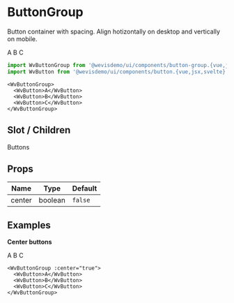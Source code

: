 # ButtonGroup

Button container with spacing. Align hotizontally on desktop and vertically on mobile.

<WvButtonGroup>
  <WvButton>A</WvButton>
  <WvButton>B</WvButton>
  <WvButton>C</WvButton>
</WvButtonGroup>

```js
import WvButtonGroup from '@wevisdemo/ui/components/button-group.{vue,jsx,svelte}';
import WvButton from '@wevisdemo/ui/components/button.{vue,jsx,svelte}';
```

```vue
<WvButtonGroup>
  <WvButton>A</WvButton>
  <WvButton>B</WvButton>
  <WvButton>C</WvButton>
</WvButtonGroup>
```

## Slot / Children

Buttons

## Props

| Name   | Type    | Default |
| ------ | ------- | ------- |
| center | boolean | `false` |

## Examples

**Center buttons**

<WvButtonGroup :center="true">
  <WvButton>A</WvButton>
  <WvButton>B</WvButton>
  <WvButton>C</WvButton>
</WvButtonGroup>

```vue
<WvButtonGroup :center="true">
  <WvButton>A</WvButton>
  <WvButton>B</WvButton>
  <WvButton>C</WvButton>
</WvButtonGroup>
```
